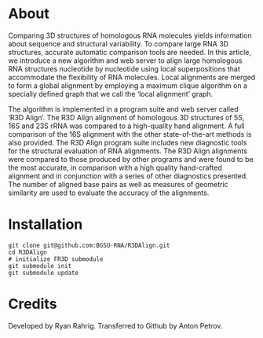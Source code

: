 # About

Comparing 3D structures of homologous RNA molecules yields information about sequence and structural variability. To compare large RNA 3D structures, accurate automatic comparison tools are needed. In this article, we introduce a new algorithm and web server to align large homologous RNA structures nucleotide by nucleotide using local superpositions that accommodate the flexibility of RNA molecules. Local alignments are merged to form a global alignment by employing a maximum clique algorithm on a specially defined graph that we call the ‘local alignment’ graph.

The algorithm is implemented in a program suite and web server called ‘R3D Align’. The R3D Align alignment of homologous 3D structures of 5S, 16S and 23S rRNA was compared to a high-quality hand alignment. A full comparison of the 16S alignment with the other state-of-the-art methods is also provided. The R3D Align program suite includes new diagnostic tools for the structural evaluation of RNA alignments. The R3D Align alignments were compared to those produced by other programs and were found to be the most accurate, in comparison with a high quality hand-crafted alignment and in conjunction with a series of other diagnostics presented. The number of aligned base pairs as well as measures of geometric similarity are used to evaluate the accuracy of the alignments.

# Installation

    git clone git@github.com:BGSU-RNA/R3DAlign.git
    cd R3DAlign
    # initialize FR3D submodule
    git submodule init
    git submodule update

# Credits

Developed by Ryan Rahrig.
Transferred to Github by Anton Petrov.